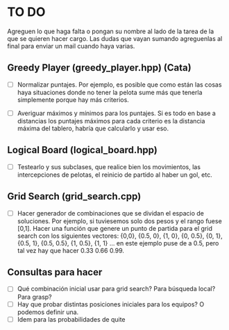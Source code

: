 # TO DO

Agreguen lo que haga falta o pongan su nombre al lado de la tarea de la que se quieren hacer cargo. Las dudas que vayan sumando agreguenlas al final para enviar un mail cuando haya varias.

## Greedy Player (greedy_player.hpp) (Cata)

- [ ]  Normalizar puntajes. Por ejemplo, es posible que como están las cosas haya situaciones donde no tener la pelota sume más que tenerla simplemente porque hay más criterios.

- [ ] Averiguar máximos y mínimos para los puntajes. Si es todo en base a distancias los puntajes máximos para cada criterio es la distancia máxima del tablero, habría que calcularlo y usar eso.

## Logical Board (logical_board.hpp)

- [ ] Testearlo y sus subclases, que realice bien los movimientos, las intercepciones de pelotas, el reinicio de partido al haber un gol, etc.

## Grid Search (grid_search.cpp)

- [ ] Hacer generador de combinaciones que se dividan el espacio de soluciones. Por ejemplo, si tuviesemos solo dos pesos y el rango fuese [0,1]. Hacer una función que genere un punto de partida para el grid search con los siguientes vectores: {0,0}, {0.5, 0}, {1, 0}, {0, 0.5}, {0, 1}, {0.5, 1}, {0.5, 0.5}, {1, 0.5}, {1, 1} ... en este ejemplo puse de a 0.5, pero tal vez hay que hacer 0.33 0.66 0.99.

## Consultas para hacer

- [ ] Qué combinación inicial usar para grid search? Para búsqueda local? Para grasp?
- [ ] Hay que probar distintas posiciones iniciales para los equipos? O podemos definir una.
- [ ] Idem para las probabilidades de quite